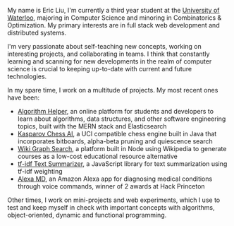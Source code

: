 My name is Eric Liu, I'm currently a third year student at the [University of
Waterloo](https://uwaterloo.ca/), majoring in Computer Science and minoring in Combinatorics &
Optimization. My primary interests are in full stack web development and
distributed systems.

I'm very passionate about self-teaching new concepts, working on interesting
projects, and collaborating in teams. I think that constantly learning and scanning
for new developments in the realm of computer science is crucial to keeping
up-to-date with current and future technologies.

In my spare time, I work on a multitude of projects. My most recent ones have
been:

- [Algorithm Helper](https://www.algorithmhelper.com), an online platform for students and developers to learn
about algorithms, data structures, and other software engineering topics,
built with the MERN stack and Elasticsearch
- [Kasparov Chess AI](https://github.com/eliucs/kasparov-chess-ai), a UCI compatible chess engine built in Java that
incorporates bitboards, alpha-beta pruning and quiescence search
- [Wiki Graph Search](https://github.com/eliucs/wiki-graph-search), a platform built in Node using Wikipedia to generate
courses as a low-cost educational resource alternative
- [tf-idf Text Summarizer](https://github.com/eliucs/tf-idf-text-summarization), a JavaScript library for text summarization using
tf-idf weighting
- [Alexa MD](https://github.com/alexa-md), an Amazon Alexa app for diagnosing medical conditions through
voice commands, winner of 2 awards at Hack Princeton

Other times, I work on mini-projects and web experiments, which I use to test
and keep myself in check with important concepts with algorithms,
object-oriented, dynamic and functional programming.
